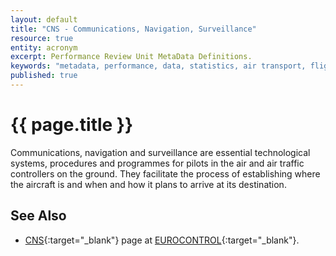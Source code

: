 ```yaml
---
layout: default
title: "CNS - Communications, Navigation, Surveillance"
resource: true
entity: acronym
excerpt: Performance Review Unit MetaData Definitions.
keywords: "metadata, performance, data, statistics, air transport, flights, europe, delay, safety"
published: true
---
```


# {{ page.title }}

Communications, navigation and surveillance are essential technological systems,
procedures and programmes for pilots in the air and air traffic controllers on the ground.
They facilitate the process of establishing where the aircraft is and when
and how it plans to arrive at its destination.

## See Also

* [CNS][cnsECTRL]{:target="_blank"} page at [EUROCONTROL][ectrl]{:target="_blank"}.

[cnsECTRL]: <> "Communications, Navigation, Surveillance - EUROCONTROL"
[ectrl]: <https://www.eurocontrol.int/> "EUROCONTROL"
